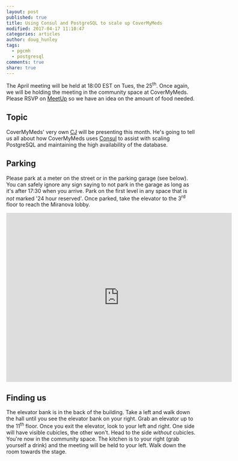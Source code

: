 ```yaml
---
layout: post
published: true
title: Using Consul and PostgreSQL to scale up CoverMyMeds
modified: 2017-04-17 11:10:47
categories: articles
author: doug_hunley
tags:
  - pgcmh
  - postgresql
comments: true
share: true
---
```


The April meeting will be held at 18:00 EST on Tues, the 25<sup>th</sup>. Once again, we will be holding the meeting in the community space at CoverMyMeds. Please RSVP on [MeetUp](https://www.meetup.com/postgresCMH/events/237322157/) so we have an idea on the amount of food needed.

Topic
-----

CoverMyMeds' very own [CJ](https://www.linkedin.com/in/cj-estel-21383614/) will be presenting this month. He's going to tell us all about how CoverMyMeds uses [Consul](https://www.consul.io/) to assist with scaling PostgreSQL and maintaining the high availability of the database.



Parking
-------

Please park at a meter on the street or in the parking garage (see below). You can safely ignore any sign saying to not park in the garage as long as it's after 17:30 when you arrive. Park on the first level in any space that is *not* marked '24 hour reserved'. Once parked, take the elevator to the 3<sup>rd</sup> floor to reach the Miranova lobby.

<iframe src="https://www.google.com/maps/embed?pb=!1m0!3m2!1sen!2sus!4v1488389756992!6m8!1m7!1sLjB1moOcFPJm5UT4cdhnig!2m2!1d39.95415440342131!2d-83.0050335305906!3f321.1273220824533!4f-4.543767100369678!5f0.7820865974627469" width="600" height="450" frameborder="0" style="border:0" allowfullscreen></iframe>

Finding us
----------

The elevator bank is in the back of the building. Take a left and walk down the hall until you see the elevator bank on your right. Grab an elevator up to the 11<sup>th</sup> floor. Once you exit the elevator, look to your left and right. One side will have visible cubicles, the other won't. Head to the side _without_ cubicles. You're now in the community space. The kitchen is to your right (grab yourself a drink) and the meeting will be held to your left. Walk down the room towards the stage.
